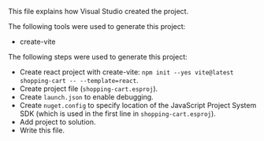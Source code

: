 This file explains how Visual Studio created the project.

The following tools were used to generate this project:
- create-vite

The following steps were used to generate this project:
- Create react project with create-vite: `npm init --yes vite@latest shopping-cart -- --template=react`.
- Create project file (`shopping-cart.esproj`).
- Create `launch.json` to enable debugging.
- Create `nuget.config` to specify location of the JavaScript Project System SDK (which is used in the first line in `shopping-cart.esproj`).
- Add project to solution.
- Write this file.
